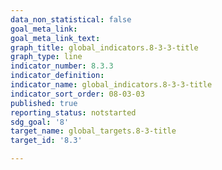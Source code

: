 ```yaml
---
data_non_statistical: false
goal_meta_link: 
goal_meta_link_text: 
graph_title: global_indicators.8-3-3-title
graph_type: line
indicator_number: 8.3.3
indicator_definition: 
indicator_name: global_indicators.8-3-3-title
indicator_sort_order: 08-03-03
published: true
reporting_status: notstarted
sdg_goal: '8'
target_name: global_targets.8-3-title
target_id: '8.3'

---
```

